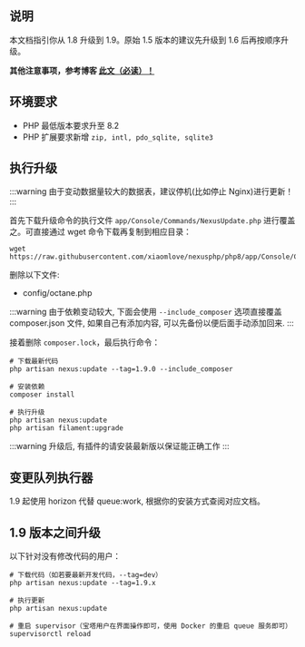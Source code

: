 <ArticleTopAd></ArticleTopAd>

## 说明
本文档指引你从 1.8 升级到 1.9。原始 1.5 版本的建议先升级到 1.6 后再按顺序升级。  

**其他注意事项，参考博客 [此文（必读）！](https://nexusphp.org/2025/05/18/nexusphp-v1-9-0)**

## 环境要求
- PHP 最低版本要求升至 8.2
- PHP 扩展要求新增 `zip, intl, pdo_sqlite, sqlite3`

## 执行升级

:::warning
由于变动数据量较大的数据表，建议停机(比如停止 Nginx)进行更新！
:::

首先下载升级命令的执行文件 `app/Console/Commands/NexusUpdate.php` 进行覆盖之。可直接通过 wget 命令下载再复制到相应目录：
```
wget https://raw.githubusercontent.com/xiaomlove/nexusphp/php8/app/Console/Commands/NexusUpdate.php
```

删除以下文件:
- config/octane.php

:::warning
由于依赖变动较大, 下面会使用 `--include_composer` 选项直接覆盖 composer.json 文件, 如果自己有添加内容, 可以先备份以便后面手动添加回来.
:::

接着删除 `composer.lock`，最后执行命令：

```
# 下载最新代码
php artisan nexus:update --tag=1.9.0 --include_composer

# 安装依赖
composer install

# 执行升级
php artisan nexus:update
php artisan filament:upgrade

```
:::warning
升级后, 有插件的请安装最新版以保证能正确工作
:::

## 变更队列执行器

1.9 起使用 horizon 代替 queue:work, 根据你的安装方式查阅对应文档。

## 1.9 版本之间升级

以下针对没有修改代码的用户：

```
# 下载代码（如若要最新开发代码，--tag=dev）
php artisan nexus:update --tag=1.9.x

# 执行更新
php artisan nexus:update

# 重启 supervisor（宝塔用户在界面操作即可，使用 Docker 的重启 queue 服务即可）
supervisorctl reload
```

